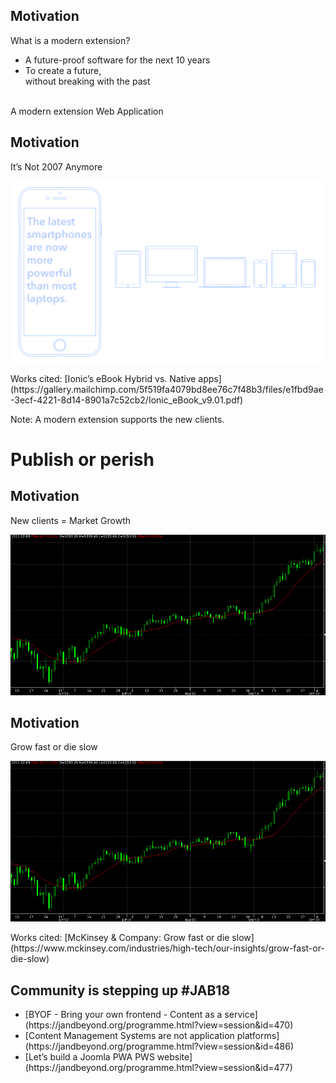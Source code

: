 ## Motivation <!-- .slide: data-background-repeat="no-repeat" data-background-image="images/00-home/jab18_logo.png" data-background-size="auto auto" data-background-position="100% 5%" -->

What is a modern extension?

- <!-- .element: class="fragment" --> A future-proof software for the next 10 years

- <!-- .element: class="fragment" --> To create a future, <br> without breaking with the past


<i class="fas fa-mobile-alt" data-fa-transform="grow-100"></i>


<br>A modern extension <i class="fas fa-arrows-alt-h"></i> Web Application


## Motivation

It’s Not 2007 Anymore

![It’s Not 2007 Anymore](images/10-what/it_s_not_2007_anymore.png)<!-- .element: style="width: 60%" -->

<!-- .element: class="footnote" -->  Works cited: [Ionic’s eBook Hybrid vs. Native apps](https://gallery.mailchimp.com/5f519fa4079bd8ee76c7f48b3/files/e1fbd9ae-3ecf-4221-8d14-8901a7c52cb2/Ionic_eBook_v9.01.pdf)

Note:
A modern extension supports the new clients.


# Publish or perish


## Motivation

New clients =  Market Growth

![New clients =  Market Growth](images/10-what/Qtstalker_candlestick_chart_900.png)<!-- .element: style="width: 60%" class="img-with-border" -->


## Motivation

Grow fast or die slow

![Grow fast or die slow](images/10-what/Qtstalker_candlestick_chart_900.png)<!-- .element: style="width: 60%" class="img-with-border" -->

<!-- .element: class="footnote" --> Works cited: [McKinsey & Company: Grow fast or die slow](https://www.mckinsey.com/industries/high-tech/our-insights/grow-fast-or-die-slow)


## Community is stepping up #JAB18

- <!-- .element: class="small" --> [BYOF - Bring your own frontend - Content as a service](https://jandbeyond.org/programme.html?view=session&id=470)
- <!-- .element: class="small" --> [Content Management Systems are not application platforms](https://jandbeyond.org/programme.html?view=session&id=486)
- <!-- .element: class="small" --> [Let’s build a Joomla PWA PWS website](https://jandbeyond.org/programme.html?view=session&id=477)
